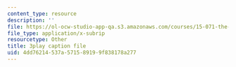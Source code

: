 ```yaml
---
content_type: resource
description: ''
file: https://ol-ocw-studio-app-qa.s3.amazonaws.com/courses/15-071-the-analytics-edge-spring-2017/4dd76214537a571589199f838178a277_Sn-5Dwt_1qw.vtt
file_type: application/x-subrip
resourcetype: Other
title: 3play caption file
uid: 4dd76214-537a-5715-8919-9f838178a277
---
```

